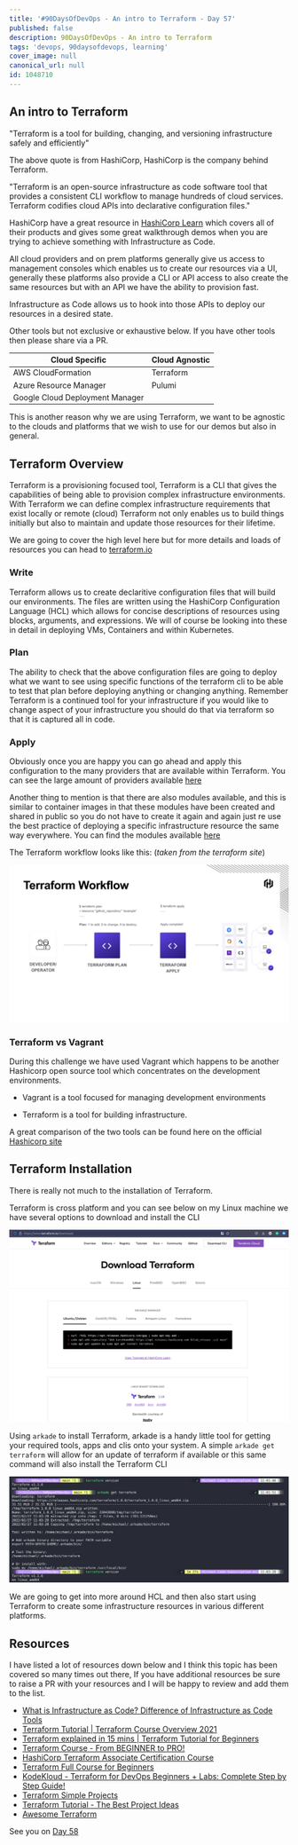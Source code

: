 ```yaml
---
title: '#90DaysOfDevOps - An intro to Terraform - Day 57'
published: false
description: 90DaysOfDevOps - An intro to Terraform
tags: 'devops, 90daysofdevops, learning'
cover_image: null
canonical_url: null
id: 1048710
---
```

## An intro to Terraform 

"Terraform is a tool for building, changing, and versioning infrastructure safely and efficiently" 

The above quote is from HashiCorp, HashiCorp is the company behind Terraform. 

"Terraform is an open-source infrastructure as code software tool that provides a consistent CLI workflow to manage hundreds of cloud services. Terraform codifies cloud APIs into declarative configuration files."

HashiCorp have a great resource in [HashiCorp Learn](https://learn.hashicorp.com/terraform?utm_source=terraform_io&utm_content=terraform_io_hero) which covers all of their products and gives some great walkthrough demos when you are trying to achieve something with Infrastructure as Code. 

All cloud providers and on prem platforms generally give us access to management consoles which enables us to create our resources via a UI, generally these platforms also provide a CLI or API access to also create the same resources but with an API we have the ability to provision fast. 

Infrastructure as Code allows us to hook into those APIs to deploy our resources in a desired state. 

Other tools but not exclusive or exhaustive below. If you have other tools then please share via a PR.  

| Cloud Specific                  | Cloud Agnostic | 
| ------------------------------- | -------------- |
| AWS CloudFormation              | Terraform      | 
| Azure Resource Manager          | Pulumi         | 
| Google Cloud Deployment Manager |                | 

This is another reason why we are using Terraform, we want to be agnostic to the clouds and platforms that we wish to use for our demos but also in general. 

## Terraform Overview 

Terraform is a provisioning focused tool, Terraform is a CLI that gives the capabilities of being able to provision complex infrastructure environments. With Terraform we can define complex infrastructure requirements that exist locally or remote (cloud) Terraform not only enables us to build things initially but also to maintain and update those resources for their lifetime.  

We are going to cover the high level here but for more details and loads of resources you can head to [terraform.io](https://www.terraform.io/)

### Write

Terraform allows us to create declaritive configuration files that will build our environments. The files are written using the HashiCorp Configuration Language (HCL) which allows for concise descriptions of resources using blocks, arguments, and expressions. We will of course be looking into these in detail in deploying VMs, Containers and within Kubernetes. 


### Plan

The ability to check that the above configuration files are going to deploy what we want to see using specific functions of the terraform cli to be able to test that plan before deploying anything or changing anything. Remember Terraform is a continued tool for your infrastructure if you would like to change aspect of your infrastructure you should do that via terraform so that it is captured all in code. 

### Apply

Obviously once you are happy you can go ahead and apply this configuration to the many providers that are available within Terraform. You can see the large amount of providers available [here](https://registry.terraform.io/browse/providers)

Another thing to mention is that there are also modules available, and this is similar to container images in that these modules have been created and shared in public so you do not have to create it again and again just re use the best practice of deploying a specific infrastructure resource the same way everywhere. You can find the modules available [here](https://registry.terraform.io/browse/modules)


The Terraform workflow looks like this: (*taken from the terraform site*)


![](Images/Day57_IAC3.png)

### Terraform vs Vagrant

During this challenge we have used Vagrant which happens to be another Hashicorp open source tool which concentrates on the development environments. 

- Vagrant is a tool focused for managing development environments

- Terraform is a tool for building infrastructure. 

A great comparison of the two tools can be found here on the official [Hashicorp site](https://www.vagrantup.com/intro/vs/terraform)


## Terraform Installation 

There is really not much to the installation of Terraform. 

Terraform is cross platform and you can see below on my Linux machine we have several options to download and install the CLI 

![](Images/Day57_IAC2.png)


Using `arkade` to install Terraform, arkade is a handy little tool for getting your required tools, apps and clis onto your system. A simple `arkade get terraform` will allow for an update of terraform if available or this same command will also install the Terraform CLI

![](Images/Day57_IAC1.png)

We are going to get into more around HCL and then also start using Terraform to create some infrastructure resources in various different platforms. 

## Resources 
I have listed a lot of resources down below and I think this topic has been covered so many times out there, If you have additional resources be sure to raise a PR with your resources and I will be happy to review and add them to the list. 

- [What is Infrastructure as Code? Difference of Infrastructure as Code Tools](https://www.youtube.com/watch?v=POPP2WTJ8es)
- [Terraform Tutorial | Terraform Course Overview 2021](https://www.youtube.com/watch?v=m3cKkYXl-8o)
- [Terraform explained in 15 mins | Terraform Tutorial for Beginners](https://www.youtube.com/watch?v=l5k1ai_GBDE)
- [Terraform Course - From BEGINNER to PRO!](https://www.youtube.com/watch?v=7xngnjfIlK4&list=WL&index=141&t=16s)
- [HashiCorp Terraform Associate Certification Course](https://www.youtube.com/watch?v=V4waklkBC38&list=WL&index=55&t=111s)
- [Terraform Full Course for Beginners](https://www.youtube.com/watch?v=EJ3N-hhiWv0&list=WL&index=39&t=27s)
- [KodeKloud -  Terraform for DevOps Beginners + Labs: Complete Step by Step Guide!](https://www.youtube.com/watch?v=YcJ9IeukJL8&list=WL&index=16&t=11s)
- [Terraform Simple Projects](https://terraform.joshuajebaraj.com/)
- [Terraform Tutorial - The Best Project Ideas](https://www.youtube.com/watch?v=oA-pPa0vfks)
- [Awesome Terraform](https://github.com/shuaibiyy/awesome-terraform)

See you on [Day 58](day58.md)
